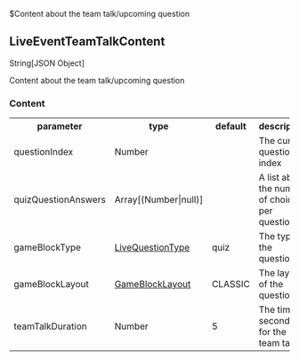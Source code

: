 $Content about the team talk/upcoming question
## LiveEventTeamTalkContent
<span class="type">String[JSON Object]</span>

Content about the team talk/upcoming question

### Content
<table>
  <tr>
    <th>parameter</th>
    <th>type</th>
    <th>default</th>
    <th>description</th>
  </tr>
  <tr>
    <td>questionIndex</td>
    <td>Number</td>
    <td></td>
    <td>The current question index</td>
  </tr>
  <tr>
    <td>quizQuestionAnswers</td>
    <td>Array[(Number|null)]</td>
    <td></td>
    <td>A list about the number of choices per question.</td>
  </tr>
  <tr>
    <td>gameBlockType</td>
    <td><a href="/enum/LiveQuestionType">LiveQuestionType</a></td>
    <td>quiz</td>
    <td>The type of the question</td>
  </tr>
  <tr>
    <td>gameBlockLayout</td>
    <td><a href="/enum/GameBlockLayout">GameBlockLayout</a></td>
    <td>CLASSIC</td>
    <td>The layout of the question</td>
  </tr>
  <tr>
    <td>teamTalkDuration</td>
    <td>Number</td>
    <td>5</td>
    <td>The time in seconds for the team talk.</td>
  </tr>
</table>
